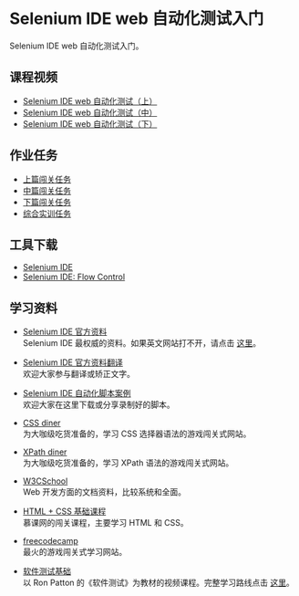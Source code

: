 # Selenium IDE web 自动化测试入门

Selenium IDE web 自动化测试入门。

## 课程视频

- [Selenium IDE web 自动化测试（上）](http://edu.51cto.com/course/course_id-7320.html)  
- [Selenium IDE web 自动化测试（中）](http://edu.51cto.com/course/course_id-7425.html)
- [Selenium IDE web 自动化测试（下）](http://edu.51cto.com/course/course_id-7578.html)

## 作业任务

- [上篇闯关任务](assignment1.md)
- [中篇闯关任务](assignment2.md)
- [下篇闯关任务](assignment3.md)
- [综合实训任务](assignment4.md)

## 工具下载

- [Selenium IDE](https://addons.mozilla.org/zh-CN/firefox/addon/selenium-ide/)
- [Selenium IDE: Flow Control](https://addons.mozilla.org/zh-CN/firefox/addon/flow-control/)

## 学习资料

- [Selenium IDE 官方资料](http://www.seleniumhq.org/docs/02_selenium_ide.jsp)  
  Selenium IDE 最权威的资料。如果英文网站打不开，请点击 [这里](https://github.com/wangding/SeleniumIDEDoc/blob/master/images/seleniumIDEDoc.png)。
  
- [Selenium IDE 官方资料翻译](https://github.com/wangding/SeleniumIDEDoc)  
  欢迎大家参与翻译或矫正文字。
  
- [Selenium IDE 自动化脚本案例](https://github.com/wangding/seIDE)  
  欢迎大家在这里下载或分享录制好的脚本。
  
- [CSS diner](http://flukeout.github.io/)  
  为大咖级吃货准备的，学习 CSS 选择器语法的游戏闯关式网站。
  
- [XPath diner](http://www.topswagcode.com/xpath/)  
  为大咖级吃货准备的，学习 XPath 语法的游戏闯关式网站。
  
- [W3CSchool](http://www.w3school.com.cn/)  
  Web 开发方面的文档资料，比较系统和全面。
  
- [HTML + CSS 基础课程](http://www.imooc.com/learn/9)  
  慕课网的闯关课程，主要学习 HTML 和 CSS。
  
- [freecodecamp](https://freecodecamp.cn/)  
  最火的游戏闯关式学习网站。
  
- [软件测试基础](http://edu.51cto.com/course/course_id-1026.html)  
  以 Ron Patton 的《软件测试》为教材的视频课程。完整学习路线点击 [这里](http://www.hostedredmine.com/projects/software_testing/wiki/2016-2)。 
